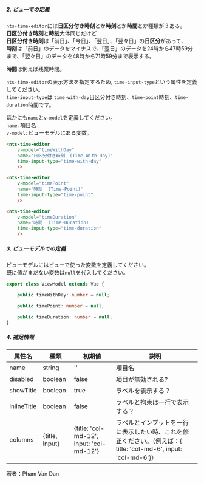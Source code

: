 ##### 2. ビューでの定義

`nts-time-editor`には**日区分付き時刻**とか**時刻**とか**時間**とか種類が３ある。  
**日区分付き時刻**と**時刻**大体同じだけど  
**日区分付き時刻**は「前日」、「今日」、「翌日」、「翌々日」の**日区分**があって、  
**時刻**は「前日」のデータをマイナスで、「翌日」のデータを24時から47時59分まで、「翌々日」のデータを48時から71時59分まで表示する。
   

**時間**は例えば残業時間。

`nts-time-editor`の表示方法を指定するため, `time-input-type`という属性を定義してください。  
`time-input-type`は `time-with-day`日区分付き時刻、`time-point`時刻、`time-duration`時間です。
  
ほかにも`name`と`v-model`を定義してください。  
`name`: 項目名  
`v-model`: ビューモデルにある変数。

```html
<nts-time-editor
    v-model="timeWithDay"
    name='日区分付き時刻　(Time-With-Day)'
    time-input-type="time-with-day"
    />

<nts-time-editor
    v-model="timePoint"
    name='時刻  (Time-Point)'
    time-input-type="time-point"
    />

<nts-time-editor
    v-model="timeDuration"
    name='時間  (Time-Duration)'
    time-input-type="time-duration"
    />
```

##### 3. ビューモデルでの定義
ビューモデルにはビューで使った変数を定義してください。  
既に値がまだない変数は`null`を代入してください。

```typescript
export class ViewModel extends Vue {

    public timeWithDay: number = null;

    public timePoint: number = null;

    public timeDuration: number = null;
}
```

##### 4. 補足情報

| 属性名| 種類 | 初期値 | 説明 |
| --------------|------| -------- | ------|
| name | string | '' | 項目名 |
| disabled | boolean | false | 項目が無効される? |
| showTitle | boolean | true | ラベルを表示する？ |
| inlineTitle | boolean | false | ラベルと拘束は一行で表示する？ |
| columns | {title, input} | {title: 'col-md-12', input: 'col-md-12'} | ラベルとインプットを一行に表示したい時、これを修正ください。（例えば：{ title: 'col-md-6', input: 'col-md-6'}）|

著者：Pham Van Dan